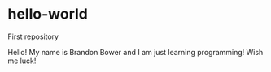 # hello-world
First repository

Hello!
My name is Brandon Bower and I am just learning programming! Wish me luck!
